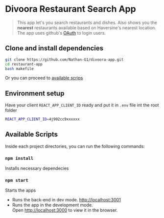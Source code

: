 # Divoora Restaurant Search App

> This app let's you search restaurants and dishes. Also shows you the **nearest** restaurants available based on Haversine's nearest location. The app uses github's [OAuth](https://docs.github.com/en/developers/apps/building-oauth-apps/authorizing-oauth-apps) to login users.

## Clone and install dependencies

```sh
git clone https://github.com/Nathan-G1/divoora-app.git
cd restaurant-app
bash makefile
```

Or you can proceed to <a href="#available-scripts">available scrips</a>

## Environment setup

Have your client `REACT_APP_CLIENT_ID` ready and put it in `.env` file int the root folder

```sh
REACT_APP_CLIENT_ID=4j902cc9xxxxxx
```

## Available Scripts

Inside each project directories, you can run the following commands:

### `npm install`

Installs necessary dependecies

### `npm start`

Starts the apps

* Runs the back-end in dev mode. [http://localhost:3001](http://localhost:3001)
* Runs the app in the development mode.\
Open [http://localhost:3000](http://localhost:3000) to view it in the browser.
